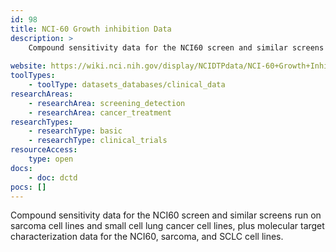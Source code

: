 ```yaml
---
id: 98
title: NCI-60 Growth inhibition Data
description: >
    Compound sensitivity data for the NCI60 screen and similar screens run on sarcoma cell lines and small cell lung cancer cell lines, plus molecular target characterization data for the NCI60, sarcoma, and SCLC cell lines.
    
website: https://wiki.nci.nih.gov/display/NCIDTPdata/NCI-60+Growth+Inhibition+Data
toolTypes:
    - toolType: datasets_databases/clinical_data
researchAreas:
    - researchArea: screening_detection
    - researchArea: cancer_treatment
researchTypes:
    - researchType: basic
    - researchType: clinical_trials
resourceAccess:
    type: open
docs:
    - doc: dctd
pocs: []        
---
```

Compound sensitivity data for the NCI60 screen and similar screens run on sarcoma cell lines and small cell lung cancer cell lines, plus molecular target characterization data for the NCI60, sarcoma, and SCLC cell lines.
